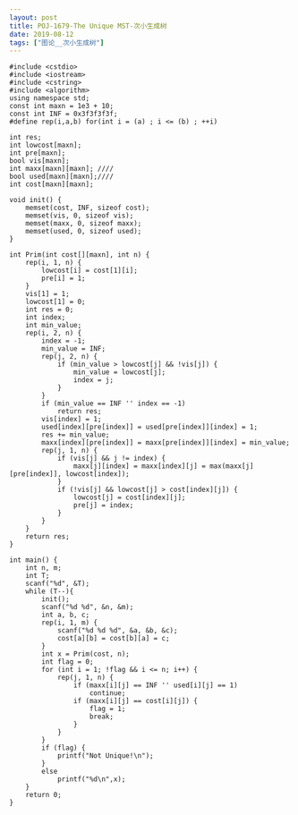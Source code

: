 ```yaml
---
layout: post
title: POJ-1679-The Unique MST-次小生成树
date: 2019-08-12
tags: ["图论__次小生成树"]
---
```


<!-- wp:code -->

    #include <cstdio>
    #include <iostream>
    #include <cstring>
    #include <algorithm>
    using namespace std;
    const int maxn = 1e3 + 10;
    const int INF = 0x3f3f3f3f;
    #define rep(i,a,b) for(int i = (a) ; i <= (b) ; ++i)

    int res;
    int lowcost[maxn];
    int pre[maxn];
    bool vis[maxn];
    int maxx[maxn][maxn]; ////
    bool used[maxn][maxn];////
    int cost[maxn][maxn];

    void init() {
        memset(cost, INF, sizeof cost);
        memset(vis, 0, sizeof vis);
        memset(maxx, 0, sizeof maxx);
        memset(used, 0, sizeof used);
    }

    int Prim(int cost[][maxn], int n) {
        rep(i, 1, n) {
            lowcost[i] = cost[1][i];
            pre[i] = 1;
        }
        vis[1] = 1;
        lowcost[1] = 0;
        int res = 0;
        int index;
        int min_value;
        rep(i, 2, n) {
            index = -1;
            min_value = INF;
            rep(j, 2, n) {
                if (min_value > lowcost[j] && !vis[j]) {
                    min_value = lowcost[j];
                    index = j;
                }
            }
            if (min_value == INF '' index == -1)
                return res;
            vis[index] = 1;
            used[index][pre[index]] = used[pre[index]][index] = 1;
            res += min_value;
            maxx[index][pre[index]] = maxx[pre[index]][index] = min_value;
            rep(j, 1, n) { 
                if (vis[j] && j != index) {
                    maxx[j][index] = maxx[index][j] = max(maxx[j][pre[index]], lowcost[index]);
                }
                if (!vis[j] && lowcost[j] > cost[index][j]) {
                    lowcost[j] = cost[index][j];
                    pre[j] = index;
                }
            }
        }
        return res;
    }

    int main() {
        int n, m;
        int T;
        scanf("%d", &T);
        while (T--){
            init();
            scanf("%d %d", &n, &m);
            int a, b, c;
            rep(i, 1, m) {
                scanf("%d %d %d", &a, &b, &c);
                cost[a][b] = cost[b][a] = c;
            }
            int x = Prim(cost, n);
            int flag = 0;
            for (int i = 1; !flag && i <= n; i++) {
                rep(j, 1, n) {
                    if (maxx[i][j] == INF '' used[i][j] == 1)
                        continue;
                    if (maxx[i][j] == cost[i][j]) {
                        flag = 1;
                        break;
                    }
                }
            }
            if (flag) {
                printf("Not Unique!\n");
            }
            else
                printf("%d\n",x);
        }
        return 0;
    }

<!-- /wp:code -->